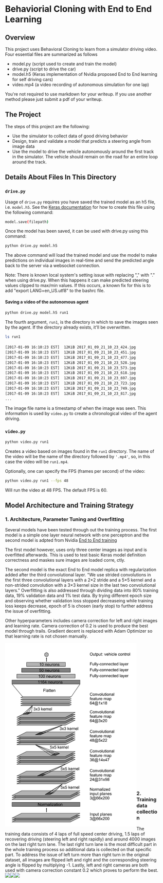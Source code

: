 # Behaviorial Cloning with End to End Learning

Overview
---
This project uses Behavioral Cloning to learn from a simulator driving video. Four essential files are summarized as follows
 
* model.py (script used to create and train the model)
* drive.py (script to drive the car)
* model.h5 (Keras implementation of Nvidia proposed End to End learning for self driving cars)
* video.mp4 (a video recording of autonomous simulation for one lap) 

You're not required to use markdown for your writeup.  If you use another method please just submit a pdf of your writeup.

The Project
---
The steps of this project are the following:
* Use the simulator to collect data of good driving behavior 
* Design, train and validate a model that predicts a steering angle from image data
* Use the model to drive the vehicle autonomously around the first track in the simulator. The vehicle should remain on the road for an entire loop around the track.

## Details About Files In This Directory

### `drive.py`

Usage of `drive.py` requires you have saved the trained model as an h5 file, i.e. `model.h5`. See the [Keras documentation](https://keras.io/getting-started/faq/#how-can-i-save-a-keras-model) for how to create this file using the following command:
```sh
model.save(filepath)
```

Once the model has been saved, it can be used with drive.py using this command:

```sh
python drive.py model.h5
```

The above command will load the trained model and use the model to make predictions on individual images in real-time and send the predicted angle back to the server via a websocket connection.

Note: There is known local system's setting issue with replacing "," with "." when using drive.py. When this happens it can make predicted steering values clipped to max/min values. If this occurs, a known fix for this is to add "export LANG=en_US.utf8" to the bashrc file.

#### Saving a video of the autonomous agent

```sh
python drive.py model.h5 run1
```

The fourth argument, `run1`, is the directory in which to save the images seen by the agent. If the directory already exists, it'll be overwritten.

```sh
ls run1

[2017-01-09 16:10:23 EST]  12KiB 2017_01_09_21_10_23_424.jpg
[2017-01-09 16:10:23 EST]  12KiB 2017_01_09_21_10_23_451.jpg
[2017-01-09 16:10:23 EST]  12KiB 2017_01_09_21_10_23_477.jpg
[2017-01-09 16:10:23 EST]  12KiB 2017_01_09_21_10_23_528.jpg
[2017-01-09 16:10:23 EST]  12KiB 2017_01_09_21_10_23_573.jpg
[2017-01-09 16:10:23 EST]  12KiB 2017_01_09_21_10_23_618.jpg
[2017-01-09 16:10:23 EST]  12KiB 2017_01_09_21_10_23_697.jpg
[2017-01-09 16:10:23 EST]  12KiB 2017_01_09_21_10_23_723.jpg
[2017-01-09 16:10:23 EST]  12KiB 2017_01_09_21_10_23_749.jpg
[2017-01-09 16:10:23 EST]  12KiB 2017_01_09_21_10_23_817.jpg
...
```

The image file name is a timestamp of when the image was seen. This information is used by `video.py` to create a chronological video of the agent driving.

### `video.py`

```sh
python video.py run1
```

Creates a video based on images found in the `run1` directory. The name of the video will be the name of the directory followed by `'.mp4'`, so, in this case the video will be `run1.mp4`.

Optionally, one can specify the FPS (frames per second) of the video:

```sh
python video.py run1 --fps 48
```

Will run the video at 48 FPS. The default FPS is 60.





## Model Architecture and Training Strategy

### 1. Architecture, Parameter Tuning and Overfitting
Several models have been tested through out the training process. The first model is a simple one layer neural network with one perceptron and the second model is adpted from Nvidia [End to End training](https://arxiv.org/pdf/1604.07316.pdf)

The first model however, uses only three center images as input and is overfitted afterwards. This is used to test basic Keras model definition correctness and maskes sure images are loaded corre, ctly.

The second model is the exact End to End model replica with regularization added after the third convolutional layer. "We use strided convolutions in the first three convolutional layers with a 2×2 stride and a 5×5 kernel and a non-strided convolution
with a 3×3 kernel size in the last two convolutional layers." Overfitting is also addressed through dividing data into 80% training data, 19% validation data and 1% test data. By trying different epoch size and observing whether validation loss stopped decreaseing while training loss keeps decrease, epoch of 5 is chosen (early stop) to further address the issue of overfitting.

Other hyperparameters includes camera correction for left and right images and learning rate. Camera correction of 0.2 is used to produce the best model through trails. Gradient decent is replaced with Adam Optimizer so that learning rate is not chosen manually.

<img align="left" src="./README/net.png" height="600" width="432"></img>
<br/><br/><br/><br/><br/><br/><br/><br/><br/>
<br/><br/><br/><br/><br/><br/><br/><br/><br/>
<br/><br/><br/><br/><br/><br/><br/><br/><br/>
### 2. Training data collection

The training data consists of 4 laps of full speed center driving, 1.5 laps of recovering driving (steering left and right rapidly) and around 4000 images on the last right turn lane. The last right turn lane is the most difficult part in the whole training process so additional data is collected on that specific part. To address the issue of left turn more than right turn in the original dataset, all images are flipped left and right and the corresponding steering angle is flipped by multiplying -1. Lastly, left and right cameras are both used with camera correction constant 0.2 which proves to perform the best.
<img align="left" src="./README/center.png">
<img align="left" src="./README/left.png">
<img align="left" src="./README/right.png">
